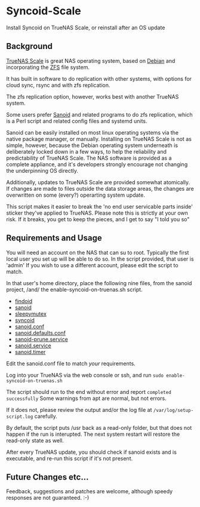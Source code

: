 # Syncoid-Scale
Install Syncoid on TrueNAS Scale, or reinstall after an OS update

## Background
[TrueNAS Scale](https://www.truenas.com/truenas-scale/) is great NAS operating system, based on [Debian](https://www.debian.org) and incorporating the [ZFS](https://zfsonlinux.org/) file system.  

It has built in software to do replication with other systems, with options for cloud sync, rsync and with zfs replication.

The zfs replication option, however, works best with another TrueNAS system.

Some users prefer [Sanoid](https://github.com/jimsalterjrs/sanoid) and related programs to do zfs replication, which is a Perl script and related config files and systemd units.

Sanoid can be easily installed on most linux operating systems via the native package manager, or manually.  Installing on TrueNAS Scale is not as simple, however, because the Debian operating system underneath is deliberately locked down in a few ways, to help the reliability and predictability of TrueNAS Scale.  The NAS software is provided as a complete appliance, and it's developers strongly encourage not changing the underpinning OS directly.

Additionally, updates to TrueNAS Scale are provided somewhat atomically.  If changes are made to files outside the data storage areas, the changes are overwritten on some (every?) operarting system update.

This script makes it easier to break the 'no end user servicable parts inside' sticker they've applied to TrueNAS.  Please note this is strictly at your own risk.  If it breaks, you get to keep the pieces, and I get to say "I told you so"

## Requirements and Usage

You will need an account on the NAS that can su to root.  Typically the first local user you set up will be able to do so.  In the script provided, that user is 'admin'
If you wish to use a different account, please edit the script to match. 

In that user's home directory, place the following nine files, from the sanoid project, /and/ the enable-syncoid-on-truenas.sh script.

* [findoid](https://github.com/jimsalterjrs/sanoid/blob/master/findoid)
* [sanoid](https://github.com/jimsalterjrs/sanoid/blob/master/sanoid)
* [sleepymutex](https://github.com/jimsalterjrs/sanoid/blob/master/sleepymutex)
* [syncoid](https://github.com/jimsalterjrs/sanoid/blob/master/syncoid)
* [sanoid.conf](https://github.com/jimsalterjrs/sanoid/blob/master/sanoid.conf)
* [sanoid.defaults.conf](https://github.com/jimsalterjrs/sanoid/blob/master/sanoid.defaults.conf)
* [sanoid-prune.service](https://github.com/jimsalterjrs/sanoid/blob/master/sanoid-prune.service)
* [sanoid.service](https://github.com/jimsalterjrs/sanoid/blob/master/sanoid.service)
* [sanoid.timer](https://github.com/jimsalterjrs/sanoid/blob/master/sanoid.timer)

Edit the sanoid.conf file to match _your_ requirements.

Log into your TrueNAS via the web console or ssh, and run `sudo enable-syncoid-on-truenas.sh`

The script should run to the end without error and report `completed successfully`
Some warnings from apt are normal, but not errors.

If it does not, please review the output and/or the log file at `/var/log/setup-script.log` carefully.

By default, the script puts /usr back as a read-only folder, but that does not happen if the run is interupted.  The next system restart will restore the read-only state as well.

After every TrueNAS update, you should check if sanoid exists and is executable, and re-run this script if it's not present.


## Future Changes etc...

Feedback, suggestions and patches are welcome, although speedy responses are not guaranteed.
:-)
